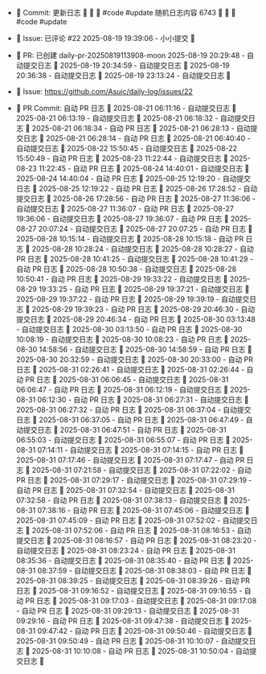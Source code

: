 - 📝 Commit: 更新日志  🌟 🐣 🌟  #code #update
随机日志内容 6743  🌟 🐣 🌟  #code #update
- 💬 Issue: 已评论 #22
2025-08-19 19:39:06 - 小小提交 🌸
- 🔀 PR: 已创建 daily-pr-20250819113908-moon
2025-08-19 20:29:48 - 自动提交日志 🌱
2025-08-19 20:34:59 - 自动提交日志 🌱
2025-08-19 20:36:38 - 自动提交日志 🌱
2025-08-19 23:13:24 - 自动提交日志 🌱

- 🐛 Issue: https://github.com/Asuic/daily-log/issues/22
- 🔀 PR Commit: 自动 PR 日志 🌱
2025-08-21 06:11:16 - 自动提交日志 🌱
2025-08-21 06:13:19 - 自动提交日志 🌱
2025-08-21 06:18:32 - 自动提交日志 🌱
2025-08-21 06:18:34 - 自动 PR 日志 🌱
2025-08-21 06:28:13 - 自动提交日志 🌱
2025-08-21 06:28:14 - 自动 PR 日志 🌱
2025-08-21 06:40:40 - 自动提交日志 🌱
2025-08-22 15:50:45 - 自动提交日志 🌱
2025-08-22 15:50:49 - 自动 PR 日志 🌱
2025-08-23 11:22:44 - 自动提交日志 🌱
2025-08-23 11:22:45 - 自动 PR 日志 🌱
2025-08-24 14:40:01 - 自动提交日志 🌱
2025-08-24 14:40:04 - 自动 PR 日志 🌱
2025-08-25 12:19:20 - 自动提交日志 🌱
2025-08-25 12:19:22 - 自动 PR 日志 🌱
2025-08-26 17:28:52 - 自动提交日志 🌱
2025-08-26 17:28:56 - 自动 PR 日志 🌱
2025-08-27 11:36:06 - 自动提交日志 🌱
2025-08-27 11:36:07 - 自动 PR 日志 🌱
2025-08-27 19:36:06 - 自动提交日志 🌱
2025-08-27 19:36:07 - 自动 PR 日志 🌱
2025-08-27 20:07:24 - 自动提交日志 🌱
2025-08-27 20:07:25 - 自动 PR 日志 🌱
2025-08-28 10:15:14 - 自动提交日志 🌱
2025-08-28 10:15:18 - 自动 PR 日志 🌱
2025-08-28 10:28:24 - 自动提交日志 🌱
2025-08-28 10:28:27 - 自动 PR 日志 🌱
2025-08-28 10:41:25 - 自动提交日志 🌱
2025-08-28 10:41:29 - 自动 PR 日志 🌱
2025-08-28 10:50:38 - 自动提交日志 🌱
2025-08-28 10:50:41 - 自动 PR 日志 🌱
2025-08-29 19:33:22 - 自动提交日志 🌱
2025-08-29 19:33:25 - 自动 PR 日志 🌱
2025-08-29 19:37:21 - 自动提交日志 🌱
2025-08-29 19:37:22 - 自动 PR 日志 🌱
2025-08-29 19:39:19 - 自动提交日志 🌱
2025-08-29 19:39:23 - 自动 PR 日志 🌱
2025-08-29 20:46:30 - 自动提交日志 🌱
2025-08-29 20:46:34 - 自动 PR 日志 🌱
2025-08-30 03:13:48 - 自动提交日志 🌱
2025-08-30 03:13:50 - 自动 PR 日志 🌱
2025-08-30 10:08:19 - 自动提交日志 🌱
2025-08-30 10:08:23 - 自动 PR 日志 🌱
2025-08-30 14:58:56 - 自动提交日志 🌱
2025-08-30 14:58:59 - 自动 PR 日志 🌱
2025-08-30 20:32:59 - 自动提交日志 🌱
2025-08-30 20:33:00 - 自动 PR 日志 🌱
2025-08-31 02:26:41 - 自动提交日志 🌱
2025-08-31 02:26:44 - 自动 PR 日志 🌱
2025-08-31 06:06:45 - 自动提交日志 🌱
2025-08-31 06:06:47 - 自动 PR 日志 🌱
2025-08-31 06:12:19 - 自动提交日志 🌱
2025-08-31 06:12:30 - 自动 PR 日志 🌱
2025-08-31 06:27:31 - 自动提交日志 🌱
2025-08-31 06:27:32 - 自动 PR 日志 🌱
2025-08-31 06:37:04 - 自动提交日志 🌱
2025-08-31 06:37:05 - 自动 PR 日志 🌱
2025-08-31 06:47:49 - 自动提交日志 🌱
2025-08-31 06:47:51 - 自动 PR 日志 🌱
2025-08-31 06:55:03 - 自动提交日志 🌱
2025-08-31 06:55:07 - 自动 PR 日志 🌱
2025-08-31 07:14:11 - 自动提交日志 🌱
2025-08-31 07:14:15 - 自动 PR 日志 🌱
2025-08-31 07:17:46 - 自动提交日志 🌱
2025-08-31 07:17:47 - 自动 PR 日志 🌱
2025-08-31 07:21:58 - 自动提交日志 🌱
2025-08-31 07:22:02 - 自动 PR 日志 🌱
2025-08-31 07:29:17 - 自动提交日志 🌱
2025-08-31 07:29:19 - 自动 PR 日志 🌱
2025-08-31 07:32:54 - 自动提交日志 🌱
2025-08-31 07:32:58 - 自动 PR 日志 🌱
2025-08-31 07:38:13 - 自动提交日志 🌱
2025-08-31 07:38:16 - 自动 PR 日志 🌱
2025-08-31 07:45:06 - 自动提交日志 🌱
2025-08-31 07:45:09 - 自动 PR 日志 🌱
2025-08-31 07:52:02 - 自动提交日志 🌱
2025-08-31 07:52:06 - 自动 PR 日志 🌱
2025-08-31 08:16:53 - 自动提交日志 🌱
2025-08-31 08:16:57 - 自动 PR 日志 🌱
2025-08-31 08:23:20 - 自动提交日志 🌱
2025-08-31 08:23:24 - 自动 PR 日志 🌱
2025-08-31 08:35:36 - 自动提交日志 🌱
2025-08-31 08:35:40 - 自动 PR 日志 🌱
2025-08-31 08:37:59 - 自动提交日志 🌱
2025-08-31 08:38:03 - 自动 PR 日志 🌱
2025-08-31 08:39:25 - 自动提交日志 🌱
2025-08-31 08:39:26 - 自动 PR 日志 🌱
2025-08-31 09:16:52 - 自动提交日志 🌱
2025-08-31 09:16:55 - 自动 PR 日志 🌱
2025-08-31 09:17:03 - 自动提交日志 🌱
2025-08-31 09:17:08 - 自动 PR 日志 🌱
2025-08-31 09:29:13 - 自动提交日志 🌱
2025-08-31 09:29:16 - 自动 PR 日志 🌱
2025-08-31 09:47:38 - 自动提交日志 🌱
2025-08-31 09:47:42 - 自动 PR 日志 🌱
2025-08-31 09:50:46 - 自动提交日志 🌱
2025-08-31 09:50:49 - 自动 PR 日志 🌱
2025-08-31 10:10:07 - 自动提交日志 🌱
2025-08-31 10:10:08 - 自动 PR 日志 🌱
2025-08-31 10:50:04 - 自动提交日志 🌱
